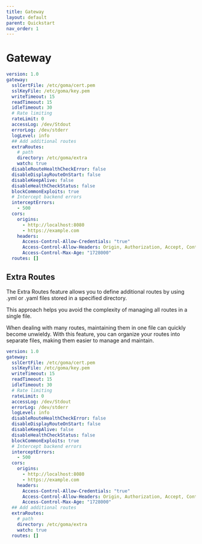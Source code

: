 ```yaml
---
title: Gateway
layout: default
parent: Quickstart
nav_order: 1
---
```


# Gateway

```yaml
version: 1.0
gateway:
  sslCertFile: /etc/goma/cert.pem
  sslKeyFile: /etc/goma/key.pem
  writeTimeout: 15
  readTimeout: 15
  idleTimeout: 30
  # Rate limiting
  rateLimit: 0
  accessLog: /dev/Stdout
  errorLog: /dev/stderr
  logLevel: info
  ## Add additional routes
  extraRoutes:
    # path
    directory: /etc/goma/extra
    watch: true
  disableRouteHealthCheckError: false
  disableDisplayRouteOnStart: false
  disableKeepAlive: false
  disableHealthCheckStatus: false
  blockCommonExploits: true
  # Intercept backend errors
  interceptErrors:
    - 500
  cors:
    origins:
      - http://localhost:8080
      - https://example.com
    headers:
      Access-Control-Allow-Credentials: "true"
      Access-Control-Allow-Headers: Origin, Authorization, Accept, Content-Type, Access-Control-Allow-Headers, X-Client-Id, X-Session-Id
      Access-Control-Max-Age: "1728000"
  routes: []
```
## Extra Routes

The Extra Routes feature allows you to define additional routes by using .yml or .yaml files stored in a specified directory.

This approach helps you avoid the complexity of managing all routes in a single file.

When dealing with many routes, maintaining them in one file can quickly become unwieldy. With this feature, you can organize your routes into separate files, making them easier to manage and maintain.

```yaml
version: 1.0
gateway:
  sslCertFile: /etc/goma/cert.pem
  sslKeyFile: /etc/goma/key.pem
  writeTimeout: 15
  readTimeout: 15
  idleTimeout: 30
  # Rate limiting
  rateLimit: 0
  accessLog: /dev/Stdout
  errorLog: /dev/stderr
  logLevel: info
  disableRouteHealthCheckError: false
  disableDisplayRouteOnStart: false
  disableKeepAlive: false
  disableHealthCheckStatus: false
  blockCommonExploits: true
  # Intercept backend errors
  interceptErrors:
    - 500
  cors:
    origins:
      - http://localhost:8080
      - https://example.com
    headers:
      Access-Control-Allow-Credentials: "true"
      Access-Control-Allow-Headers: Origin, Authorization, Accept, Content-Type, Access-Control-Allow-Headers, X-Client-Id, X-Session-Id
      Access-Control-Max-Age: "1728000"
  ## Add additional routes
  extraRoutes:
    # path
    directory: /etc/goma/extra
    watch: true
  routes: []
```